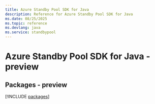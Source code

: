 ```yaml
---
title: Azure Standby Pool SDK for Java
description: Reference for Azure Standby Pool SDK for Java
ms.date: 08/25/2025
ms.topic: reference
ms.devlang: java
ms.service: standbypool
---
```

# Azure Standby Pool SDK for Java - preview
## Packages - preview
[!INCLUDE [packages](standby-pool-index.md)]